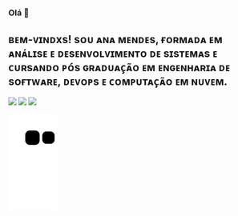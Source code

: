 ### Olá 👋

<!--
**Ana138/Ana138** is a ✨ _special_ ✨ repository because its `README.md` (this file) appears on your GitHub profile.

Here are some ideas to get you started:

- 🌱 Estudando Python
- 😄 Pronouns: Ela/Dela
-->
## ʙᴇᴍ-ᴠɪɴᴅxs! sᴏᴜ ᴀɴᴀ ᴍᴇɴᴅᴇs, ғᴏʀᴍᴀᴅᴀ ᴇᴍ ᴀɴᴀ́ʟɪsᴇ ᴇ ᴅᴇsᴇɴᴠᴏʟᴠɪᴍᴇɴᴛᴏ ᴅᴇ sɪsᴛᴇᴍᴀs ᴇ ᴄᴜʀsᴀɴᴅᴏ ᴘᴏ́s ɢʀᴀᴅᴜᴀᴄ̧ᴀ̃ᴏ ᴇᴍ ᴇɴɢᴇɴʜᴀʀɪᴀ ᴅᴇ sᴏғᴛᴡᴀʀᴇ, ᴅᴇᴠᴏᴘs ᴇ ᴄᴏᴍᴘᴜᴛᴀᴄ̧ᴀ̃ᴏ ᴇᴍ ɴᴜᴠᴇᴍ.


<div> 
  <a href = "mailto:anajessica.mdo@gmail.com"><img src="https://img.shields.io/badge/-Gmail-%23333?style=for-the-badge&logo=gmail&logoColor=red" target="_blank"></a>
    <a href="https://www.linkedin.com/in/ana-mdo/" target="_blank"><img src="https://img.shields.io/badge/-LinkedIn-%230077B5?style=for-the-badge&logo=linkedin&logoColor=white" target="_blank"></a> 
      <a href = "https://github.com/Ana138"><img src="https://img.shields.io/badge/-Github-%23333?style=for-the-badge&logo=github&logoColor=white" target="_blank"></a> 
 

  ![Snake animation](https://github.com/rafaballerini/rafaballerini/blob/output/github-contribution-grid-snake.svg)
 
</div>

